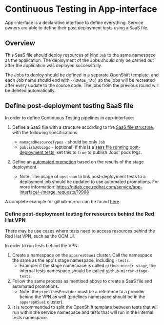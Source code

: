 # Continuous Testing in App-interface

App-interface is a declarative interface to define everything.
Service owners are able to define their post deployment tests using a SaaS file.

## Overview

This SaaS file should deploy resources of kind `Job` to the same namespace as the application. The deployment of the Jobs should only be carried out after the application was deployed successfully.

The Jobs to deploy should be defined in a separate OpenShift template, and each Job name should end with `-{IMAGE_TAG}` so the jobs will be recreated after every update to the source code. The jobs from the previous round will be deleted automatically.

## Define post-deployment testing SaaS file

In order to define Continuous Testing pipelines in app-interface:

1. Define a SaaS file with a structure according to the [SaaS file structure](/docs/app-sre/continuous-delivery-in-app-interface.md#saas-file-structure), with the following specifications:
    * `managedResourceTypes` - should be only `Job`
    * `publishJobLogs` - (optional) if this is a [saas file running post-deployment tests](), set this to `true` to publish Jobs' pods logs.

2. Define an [automated promotion](https://gitlab.cee.redhat.com/service/app-interface/-/blob/master/docs/app-sre/continuous-delivery-in-app-interface.md#automatedgated-promotions) based on the results of the stage deployment.
    * Note: The usage of `upstream` to link post-deployment tests to a deployment job should be updated to use automated promotions. For more information: https://gitlab.cee.redhat.com/service/app-interface/-/merge_requests/19968

A complete example for github-mirror can be found [here](/data/services/github-mirror/cicd/test.yaml).

### Define post-deployment testing for resources behind the Red Hat VPN

There may be use cases where tests need to access resources behind the Red Hat VPN, such as the OCM UI.

In order to run tests behind the VPN:

1. Create a namespace on the `appsres03ue1` cluster. Call the namespace the same as the app's stage namespace, including `-tests`.
    * Example: if the stage namespace is called `github-mirror-stage`, the internal tests namespace should be called `github-mirror-stage-tests`.
1. Follow the same process as mentioed above to create a SaaS file and automated promotions.
    * Note: the `pipelinesProvider` must be a reference to a provider behind the VPN as well (pipelines namespace should be in the `appsrep05ue1` cluster).
1. It is recommended to split the OpenShift template between tests that will run within the service namespace and tests that will run in the internal tests namespace.

